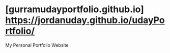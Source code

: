 # [gurramudayportfolio.github.io] https://jordanuday.github.io/udayPortfolio/


My Personal Portfolio Website
